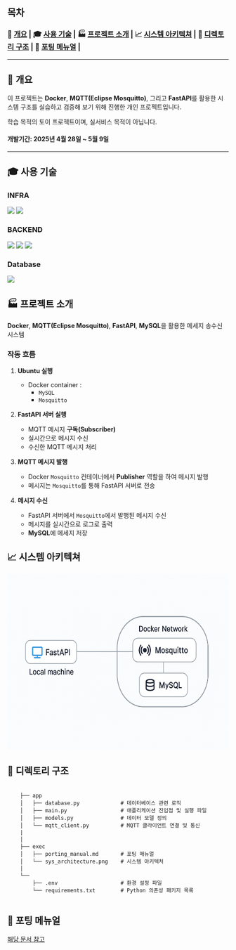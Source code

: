 ## 목차

### 🦺 [개요](#🦺-개요) | 🎓 [사용 기술](#🎓-사용-기술) | 🏭 [프로젝트 소개](#🏭-프로젝트-소개) |  📈 [시스템 아키텍쳐](#📈-시스템-아키텍쳐) | 📓 [디렉토리 구조](#📓-디렉토리-구조) | 🧰 [포팅 메뉴얼](#🧰-포팅-메뉴얼) |
---
## 🦺 개요

이 프로젝트는 **Docker**, **MQTT(Eclipse Mosquitto)**, 그리고 **FastAPI**를 활용한 시스템 구조를 실습하고 검증해 보기 위해 진행한 개인 프로젝트입니다.

학습 목적의 토이 프로젝트이며, 실서비스 목적이 아닙니다.

#### 개발기간: **2025년 4월 28일 ~ 5월 9일**
---
## 🎓 사용 기술

### INFRA

<img src="https://img.shields.io/badge/-Docker-2496ED?style=for-the-badge&logo=docker&logoColor=white"> <img src="https://img.shields.io/badge/-Eclipse_mosquitto-3C5280?style=for-the-badge&logo=eclipse-mosquitto&logoColor=white">

### BACKEND

<img src="https://img.shields.io/badge/Python-3776AB?style=for-the-badge&logo=python&logoColor=white"> <img src ="https://img.shields.io/badge/fastapi-109989?style=for-the-badge&logo=FASTAPI&logoColor=white"> <img src="https://img.shields.io/badge/-Eclipse_mosquitto-3C5280?style=for-the-badge&logo=eclipse-mosquitto&logoColor=white">


### Database

<img src="https://img.shields.io/badge/mysql-4479A1?style=for-the-badge&logo=mysql&logoColor=white">


## 🏭 프로젝트 소개

**Docker**, **MQTT(Eclipse Mosquitto)**, **FastAPI**, **MySQL**을 활용한 메세지 송수신 시스템

### 작동 흐름

1. **Ubuntu 실행**
   - Docker container :
     - `MySQL`
     - `Mosquitto`

2. **FastAPI 서버 실행**
   - MQTT 메시지 **구독(Subscriber)**
   - 실시간으로 메시지 수신
   - 수신한 MQTT 메시지 처리 

3. **MQTT 메시지 발행**
   - Docker `Mosquitto` 컨테이너에서 **Publisher** 역할을 하여 메시지 발행
   - 메시지는 `Mosquitto`를 통해 FastAPI 서버로 전송

4. **메시지 수신**
   - FastAPI 서버에서 `Mosquitto`에서 발행된 메시지 수신
   - 메시지를 실시간으로 로그로 출력
   - **MySQL**에 메세지 저장

## 📈 시스템 아키텍쳐

<img src="./exec/sys_architecture.png" height="400px">

## 📓 디렉토리 구조

```

    ├── app
    │   ├── database.py             # 데이터베이스 관련 로직
    │   ├── main.py                 # 애플리케이션 진입점 및 실행 파일
    │   ├── models.py               # 데이터 모델 정의
    │   └── mqtt_client.py          # MQTT 클라이언트 연결 및 통신
    |
    │
    ├── exec
    │   ├── porting_manual.md       # 포팅 매뉴얼
    │   └── sys_architecture.png    # 시스템 아키텍처
    │
    └──
        ├── .env                    # 환경 설정 파일
        └── requirements.txt        # Python 의존성 패키지 목록


```

## 🧰 포팅 메뉴얼

[해당 문서 참고](exec/porting_manual.md)
